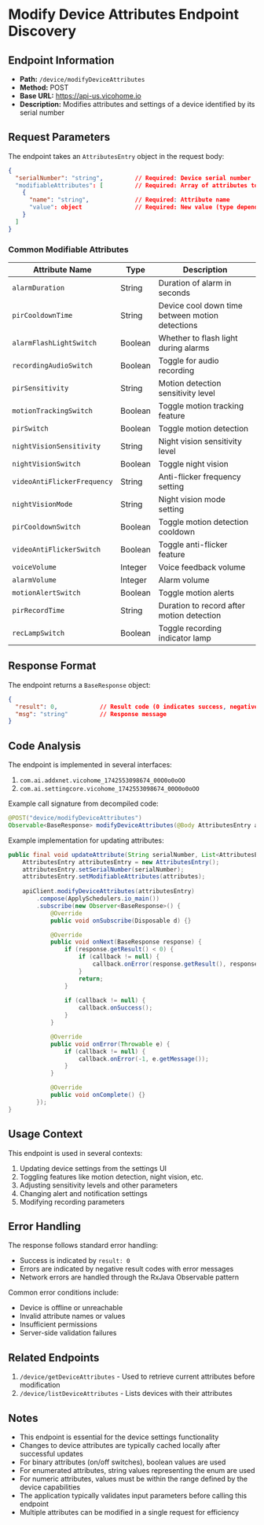 # Modify Device Attributes Endpoint Discovery

## Endpoint Information
- **Path:** `/device/modifyDeviceAttributes`
- **Method:** POST
- **Base URL:** https://api-us.vicohome.io
- **Description:** Modifies attributes and settings of a device identified by its serial number

## Request Parameters
The endpoint takes an `AttributesEntry` object in the request body:

```json
{
  "serialNumber": "string",         // Required: Device serial number
  "modifiableAttributes": [         // Required: Array of attributes to modify
    {
      "name": "string",             // Required: Attribute name
      "value": object               // Required: New value (type depends on attribute)
    }
  ]
}
```

### Common Modifiable Attributes

| Attribute Name | Type | Description |
|----------------|------|-------------|
| `alarmDuration` | String | Duration of alarm in seconds |
| `pirCooldownTime` | String | Device cool down time between motion detections |
| `alarmFlashLightSwitch` | Boolean | Whether to flash light during alarms |
| `recordingAudioSwitch` | Boolean | Toggle for audio recording |
| `pirSensitivity` | String | Motion detection sensitivity level |
| `motionTrackingSwitch` | Boolean | Toggle motion tracking feature |
| `pirSwitch` | Boolean | Toggle motion detection |
| `nightVisionSensitivity` | String | Night vision sensitivity level |
| `nightVisionSwitch` | Boolean | Toggle night vision |
| `videoAntiFlickerFrequency` | String | Anti-flicker frequency setting |
| `nightVisionMode` | String | Night vision mode setting |
| `pirCooldownSwitch` | Boolean | Toggle motion detection cooldown |
| `videoAntiFlickerSwitch` | Boolean | Toggle anti-flicker feature |
| `voiceVolume` | Integer | Voice feedback volume |
| `alarmVolume` | Integer | Alarm volume |
| `motionAlertSwitch` | Boolean | Toggle motion alerts |
| `pirRecordTime` | String | Duration to record after motion detection |
| `recLampSwitch` | Boolean | Toggle recording indicator lamp |

## Response Format
The endpoint returns a `BaseResponse` object:

```json
{
  "result": 0,            // Result code (0 indicates success, negative values indicate errors)
  "msg": "string"         // Response message
}
```

## Code Analysis
The endpoint is implemented in several interfaces:
1. `com.ai.addxnet.vicohome_1742553098674_00O0o0oOO`
2. `com.ai.settingcore.vicohome_1742553098674_00O0o0oOO`

Example call signature from decompiled code:
```java
@POST("device/modifyDeviceAttributes")
Observable<BaseResponse> modifyDeviceAttributes(@Body AttributesEntry attributesEntry);
```

Example implementation for updating attributes:
```java
public final void updateAttribute(String serialNumber, List<AttributesEntry.vicohome_1742553098674_00O0o0oOO> attributes, final Callback callback) {
    AttributesEntry attributesEntry = new AttributesEntry();
    attributesEntry.setSerialNumber(serialNumber);
    attributesEntry.setModifiableAttributes(attributes);
    
    apiClient.modifyDeviceAttributes(attributesEntry)
        .compose(ApplySchedulers.io_main())
        .subscribe(new Observer<BaseResponse>() {
            @Override
            public void onSubscribe(Disposable d) {}

            @Override
            public void onNext(BaseResponse response) {
                if (response.getResult() < 0) {
                    if (callback != null) {
                        callback.onError(response.getResult(), response.getMsg());
                    }
                    return;
                }
                
                if (callback != null) {
                    callback.onSuccess();
                }
            }

            @Override
            public void onError(Throwable e) {
                if (callback != null) {
                    callback.onError(-1, e.getMessage());
                }
            }

            @Override
            public void onComplete() {}
        });
}
```

## Usage Context
This endpoint is used in several contexts:
1. Updating device settings from the settings UI
2. Toggling features like motion detection, night vision, etc.
3. Adjusting sensitivity levels and other parameters
4. Changing alert and notification settings
5. Modifying recording parameters

## Error Handling
The response follows standard error handling:
- Success is indicated by `result: 0`
- Errors are indicated by negative result codes with error messages
- Network errors are handled through the RxJava Observable pattern

Common error conditions include:
- Device is offline or unreachable
- Invalid attribute names or values
- Insufficient permissions
- Server-side validation failures

## Related Endpoints
1. `/device/getDeviceAttributes` - Used to retrieve current attributes before modification
2. `/device/listDeviceAttributes` - Lists devices with their attributes

## Notes
- This endpoint is essential for the device settings functionality
- Changes to device attributes are typically cached locally after successful updates
- For binary attributes (on/off switches), boolean values are used
- For enumerated attributes, string values representing the enum are used
- For numeric attributes, values must be within the range defined by the device capabilities
- The application typically validates input parameters before calling this endpoint
- Multiple attributes can be modified in a single request for efficiency